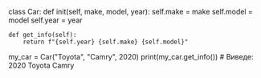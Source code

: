 class Car:
    def init(self, make, model, year):
        self.make = make
        self.model = model
        self.year = year

    def get_info(self):
        return f"{self.year} {self.make} {self.model}"

my_car = Car("Toyota", "Camry", 2020)
print(my_car.get_info())  # Виведе: 2020 Toyota Camry
